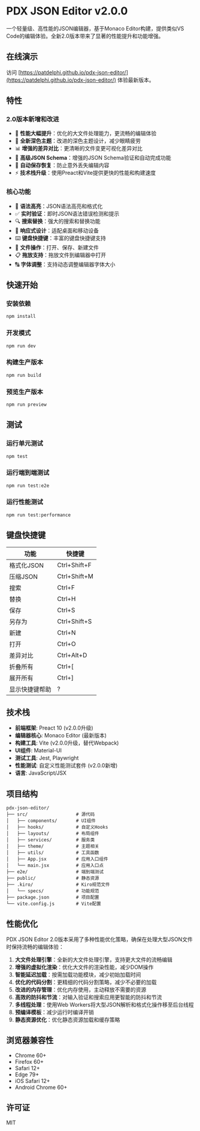 # PDX JSON Editor v2.0.0

一个轻量级、高性能的JSON编辑器，基于Monaco Editor构建，提供类似VS Code的编辑体验。全新2.0版本带来了显著的性能提升和功能增强。

## 在线演示

访问 [https://patdelphi.github.io/pdx-json-editor/](https://patdelphi.github.io/pdx-json-editor/) 体验最新版本。

## 特性

### 2.0版本新增和改进
- 🚀 **性能大幅提升**：优化的大文件处理能力，更流畅的编辑体验
- 🌙 **全新深色主题**：改进的深色主题设计，减少眼睛疲劳
- 📊 **增强的差异对比**：更清晰的文件变更可视化差异对比
- 🔄 **高级JSON Schema**：增强的JSON Schema验证和自动完成功能
- 💾 **自动保存恢复**：防止意外丢失编辑内容
- ⚡ **技术栈升级**：使用Preact和Vite提供更快的性能和构建速度

### 核心功能
- 🎨 **语法高亮**：JSON语法高亮和格式化
- ✅ **实时验证**：即时JSON语法错误检测和提示
- 🔍 **搜索替换**：强大的搜索和替换功能
- 📱 **响应式设计**：适配桌面和移动设备
- ⌨️ **键盘快捷键**：丰富的键盘快捷键支持
- 📂 **文件操作**：打开、保存、新建文件
- 📋 **拖放支持**：拖放文件到编辑器中打开
- 🔠 **字体调整**：支持动态调整编辑器字体大小


## 快速开始

### 安装依赖

```bash
npm install
```

### 开发模式

```bash
npm run dev
```

### 构建生产版本

```bash
npm run build
```

### 预览生产版本

```bash
npm run preview
```

## 测试

### 运行单元测试

```bash
npm test
```

### 运行端到端测试

```bash
npm run test:e2e
```

### 运行性能测试

```bash
npm run test:performance
```

## 键盘快捷键

| 功能 | 快捷键 |
|------|--------|
| 格式化JSON | Ctrl+Shift+F |
| 压缩JSON | Ctrl+Shift+M |
| 搜索 | Ctrl+F |
| 替换 | Ctrl+H |
| 保存 | Ctrl+S |
| 另存为 | Ctrl+Shift+S |
| 新建 | Ctrl+N |
| 打开 | Ctrl+O |
| 差异对比 | Ctrl+Alt+D |
| 折叠所有 | Ctrl+[ |
| 展开所有 | Ctrl+] |
| 显示快捷键帮助 | ? |


## 技术栈

- **前端框架**: Preact 10 (v2.0.0升级)
- **编辑器核心**: Monaco Editor (最新版本)
- **构建工具**: Vite (v2.0.0升级，替代Webpack)
- **UI组件**: Material-UI
- **测试工具**: Jest, Playwright
- **性能测试**: 自定义性能测试套件 (v2.0.0新增)
- **语言**: JavaScript/JSX

## 项目结构

```
pdx-json-editor/
├── src/                  # 源代码
│   ├── components/       # UI组件
│   ├── hooks/            # 自定义Hooks
│   ├── layouts/          # 布局组件
│   ├── services/         # 服务类
│   ├── theme/            # 主题相关
│   ├── utils/            # 工具函数
│   ├── App.jsx           # 应用入口组件
│   └── main.jsx          # 应用入口点
├── e2e/                  # 端到端测试
├── public/               # 静态资源
├── .kiro/                # Kiro规范文件
│   └── specs/            # 功能规范
├── package.json          # 项目配置
└── vite.config.js        # Vite配置
```

## 性能优化

PDX JSON Editor 2.0版本采用了多种性能优化策略，确保在处理大型JSON文件时保持流畅的编辑体验：

1. **大文件处理引擎**：全新的大文件处理引擎，支持更大文件的流畅编辑
2. **增强的虚拟化渲染**：优化大文件的渲染性能，减少DOM操作
3. **智能延迟加载**：按需加载功能模块，减少初始加载时间
4. **优化的代码分割**：更精细的代码分割策略，减少不必要的加载
5. **改进的内存管理**：优化内存使用，主动释放不需要的资源
6. **高效的防抖和节流**：对输入验证和搜索应用更智能的防抖和节流
7. **多线程处理**：使用Web Workers将大型JSON解析和格式化操作移至后台线程
8. **预编译模板**：减少运行时编译开销
9. **静态资源优化**：优化静态资源加载和缓存策略

## 浏览器兼容性

- Chrome 60+
- Firefox 60+
- Safari 12+
- Edge 79+
- iOS Safari 12+
- Android Chrome 60+

## 许可证

MIT
